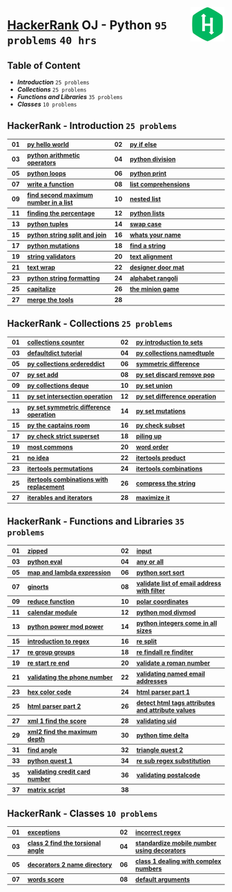 <img align="right" width="80" src="/logos/hackerrank.png"></img>

# [HackerRank](https://hackerrank.com/) OJ - Python `95 problems` `40 hrs`

## Table of Content

- ***Introduction***                `25 problems`
- ***Collections***                 `25 problems`
- ***Functions and Libraries***     `35 problems`
- ***Classes***                     `10 problems`

## HackerRank - Introduction `25 problems`

<table>
    <tbody>
        <tr>
<th align="center" width="50px">01</th><th align="left" width="550px"><a href="https://hackerrank.com/challenges/py-hello-world/problem">py hello world</a></th>
<th align="center" width="50px">02</th><th align="left" width="550px"><a href="https://hackerrank.com/challenges/py-if-else/problem">py if else</a></th>
        </tr>
        <tr>
<th align="center" width="50px">03</th><th align="left" width="550px"><a href="https://hackerrank.com/challenges/python-arithmetic-operators/problem">python arithmetic operators</a></th>
<th align="center" width="50px">04</th><th align="left" width="550px"><a href="https://hackerrank.com/challenges/python-division/problem">python division</a></th>
        </tr>
        <tr>
<th align="center" width="50px">05</th><th align="left" width="550px"><a href="https://hackerrank.com/challenges/python-loops/problem">python loops</a></th>
<th align="center" width="50px">06</th><th align="left" width="550px"><a href="https://hackerrank.com/challenges/python-print/problem">python print</a></th>
        </tr>
        <tr>
<th align="center" width="50px">07</th><th align="left" width="550px"><a href="https://hackerrank.com/challenges/write-a-function/problem">write a function</a></th>
<th align="center" width="50px">08</th><th align="left" width="550px"><a href="https://hackerrank.com/challenges/list-comprehensions/problem">list comprehensions</a></th>
        </tr>
        <tr>
<th align="center" width="50px">09</th><th align="left" width="550px"><a href="https://hackerrank.com/challenges/find-second-maximum-number-in-a-list/problem">find second maximum number in a list</a></th>
<th align="center" width="50px">10</th><th align="left" width="550px"><a href="https://hackerrank.com/challenges/nested-list/problem">nested list</a></th>
        </tr>
        <tr>
<th align="center" width="50px">11</th><th align="left" width="550px"><a href="https://hackerrank.com/challenges/finding-the-percentage/problem">finding the percentage</a></th>
<th align="center" width="50px">12</th><th align="left" width="550px"><a href="https://hackerrank.com/challenges/python-lists/problem">python lists</a></th>
        </tr>
        <tr>
<th align="center" width="50px">13</th><th align="left" width="550px"><a href="https://hackerrank.com/challenges/python-tuples/problem">python tuples</a></th>
<th align="center" width="50px">14</th><th align="left" width="550px"><a href="https://hackerrank.com/challenges/swap-case/problem">swap case</a></th>
        </tr>
        <tr>
<th align="center" width="50px">15</th><th align="left" width="550px"><a href="https://hackerrank.com/challenges/python-string-split-and-join/problem">python string split and join</a></th>
<th align="center" width="50px">16</th><th align="left" width="550px"><a href="https://hackerrank.com/challenges/whats-your-name/problem">whats your name</a></th>
        </tr>
        <tr>
<th align="center" width="50px">17</th><th align="left" width="550px"><a href="https://hackerrank.com/challenges/python-mutations/problem">python mutations</a></th>
<th align="center" width="50px">18</th><th align="left" width="550px"><a href="https://hackerrank.com/challenges/find-a-string/problem">find a string</a></th>
        </tr>
        <tr>
<th align="center" width="50px">19</th><th align="left" width="550px"><a href="https://hackerrank.com/challenges/string-validators/problem">string validators</a></th>
<th align="center" width="50px">20</th><th align="left" width="550px"><a href="https://hackerrank.com/challenges/text-alignment/problem">text alignment</a></th>
        </tr>
        <tr>
<th align="center" width="50px">21</th><th align="left" width="550px"><a href="https://hackerrank.com/challenges/text-wrap/problem">text wrap</a></th>
<th align="center" width="50px">22</th><th align="left" width="550px"><a href="https://hackerrank.com/challenges/designer-door-mat/problem">designer door mat</a></th>
        </tr>
        <tr>
<th align="center" width="50px">23</th><th align="left" width="550px"><a href="https://hackerrank.com/challenges/python-string-formatting/problem">python string formatting</a></th>
<th align="center" width="50px">24</th><th align="left" width="550px"><a href="https://hackerrank.com/challenges/alphabet-rangoli/problem">alphabet rangoli</a></th>
        </tr>
        <tr>
<th align="center" width="50px">25</th><th align="left" width="550px"><a href="https://hackerrank.com/challenges/capitalize/problem">capitalize</a></th>
<th align="center" width="50px">26</th><th align="left" width="550px"><a href="https://hackerrank.com/challenges/the-minion-game/problem">the minion game</a></th>
        </tr>
        <tr>
<th align="center" width="50px">27</th><th align="left" width="550px"><a href="https://hackerrank.com/challenges/merge-the-tools/problem">merge the tools</a></th>
<th align="center" width="50px">28</th><th align="left" width="550px"><a href=""></a></th>
        </tr>
    </tbody>
</table>

## HackerRank - Collections `25 problems`

<table>
    <tbody>
        <tr>
<th align="center" width="50px">01</th><th align="left" width="550px"><a href="https://hackerrank.com/challenges/collections-counter/problem">collections counter</a></th>
<th align="center" width="50px">02</th><th align="left" width="550px"><a href="https://hackerrank.com/challenges/py-introduction-to-sets/problem">py introduction to sets</a></th>
        </tr>
        <tr>
<th align="center" width="50px">03</th><th align="left" width="550px"><a href="https://hackerrank.com/challenges/defaultdict-tutorial/problem">defaultdict tutorial</a></th>
<th align="center" width="50px">04</th><th align="left" width="550px"><a href="https://hackerrank.com/challenges/py-collections-namedtuple/problem">py collections namedtuple</a></th>
        </tr>
        <tr>
<th align="center" width="50px">05</th><th align="left" width="550px"><a href="https://hackerrank.com/challenges/py-collections-ordereddict/problem">py collections ordereddict</a></th>
<th align="center" width="50px">06</th><th align="left" width="550px"><a href="https://hackerrank.com/challenges/symmetric-difference/problem">symmetric difference</a></th>
        </tr>
        <tr>
<th align="center" width="50px">07</th><th align="left" width="550px"><a href="https://hackerrank.com/challenges/py-set-add/problem">py set add</a></th>
<th align="center" width="50px">08</th><th align="left" width="550px"><a href="https://hackerrank.com/challenges/py-set-discard-remove-pop/problem">py set discard remove pop</a></th>
        </tr>
        <tr>
<th align="center" width="50px">09</th><th align="left" width="550px"><a href="https://hackerrank.com/challenges/py-collections-deque/problem">py collections deque</a></th>
<th align="center" width="50px">10</th><th align="left" width="550px"><a href="https://hackerrank.com/challenges/py-set-union/problem">py set union</a></th>
        </tr>
        <tr>
<th align="center" width="50px">11</th><th align="left" width="550px"><a href="https://hackerrank.com/challenges/py-set-intersection-operation/problem">py set intersection operation</a></th>
<th align="center" width="50px">12</th><th align="left" width="550px"><a href="https://hackerrank.com/challenges/py-set-difference-operation/problem">py set difference operation</a></th>
        </tr>
        <tr>
<th align="center" width="50px">13</th><th align="left" width="550px"><a href="https://hackerrank.com/challenges/py-set-symmetric-difference-operation/problem">py set symmetric difference operation</a></th>
<th align="center" width="50px">14</th><th align="left" width="550px"><a href="https://hackerrank.com/challenges/py-set-mutations/problem">py set mutations</a></th>
        </tr>
        <tr>
<th align="center" width="50px">15</th><th align="left" width="550px"><a href="https://hackerrank.com/challenges/py-the-captains-room/problem">py the captains room</a></th>
<th align="center" width="50px">16</th><th align="left" width="550px"><a href="https://hackerrank.com/challenges/py-check-subset/problem">py check subset</a></th>
        </tr>
        <tr>
<th align="center" width="50px">17</th><th align="left" width="550px"><a href="https://hackerrank.com/challenges/py-check-strict-superset/problem">py check strict superset</a></th>
<th align="center" width="50px">18</th><th align="left" width="550px"><a href="https://hackerrank.com/challenges/piling-up/problem">piling up</a></th>
        </tr>
        <tr>
<th align="center" width="50px">19</th><th align="left" width="550px"><a href="https://hackerrank.com/challenges/most-commons/problem">most commons</a></th>
<th align="center" width="50px">20</th><th align="left" width="550px"><a href="https://hackerrank.com/challenges/word-order/problem">word order</a></th>
        </tr>
        <tr>
<th align="center" width="50px">21</th><th align="left" width="550px"><a href="https://hackerrank.com/challenges/no-idea/problem">no idea</a></th>
<th align="center" width="50px">22</th><th align="left" width="550px"><a href="https://hackerrank.com/challenges/itertools-product/problem">itertools product</a></th>
        </tr>
        <tr>
<th align="center" width="50px">23</th><th align="left" width="550px"><a href="https://hackerrank.com/challenges/itertools-permutations/problem">itertools permutations</a></th>
<th align="center" width="50px">24</th><th align="left" width="550px"><a href="https://hackerrank.com/challenges/itertools-combinations/problem">itertools combinations</a></th>
        </tr>
        <tr>
<th align="center" width="50px">25</th><th align="left" width="550px"><a href="https://hackerrank.com/challenges/itertools-combinations-with-replacement/problem">itertools combinations with replacement</a></th>
<th align="center" width="50px">26</th><th align="left" width="550px"><a href="https://hackerrank.com/challenges/compress-the-string/problem">compress the string</a></th>
        </tr>
        <tr>
<th align="center" width="50px">27</th><th align="left" width="550px"><a href="https://hackerrank.com/challenges/iterables-and-iterators/problem">iterables and iterators</a></th>
<th align="center" width="50px">28</th><th align="left" width="550px"><a href="https://hackerrank.com/challenges/maximize-it/problem">maximize it</a></th>
        </tr>
    </tbody>
</table>

## HackerRank - Functions and Libraries `35 problems`

<table>
    <tbody>
        <tr>
<th align="center" width="50px">01</th><th align="left" width="550px"><a href="https://hackerrank.com/challenges/zipped/problem">zipped</a></th>
<th align="center" width="50px">02</th><th align="left" width="550px"><a href="https://hackerrank.com/challenges/input/problem">input</a></th>
        </tr>
        <tr>
<th align="center" width="50px">03</th><th align="left" width="550px"><a href="https://hackerrank.com/challenges/python-eval/problem">python eval</a></th>
<th align="center" width="50px">04</th><th align="left" width="550px"><a href="https://hackerrank.com/challenges/any-or-all/problem">any or all</a></th>
        </tr>
        <tr>
<th align="center" width="50px">05</th><th align="left" width="550px"><a href="https://hackerrank.com/challenges/map-and-lambda-expression/problem">map and lambda expression</a></th>
<th align="center" width="50px">06</th><th align="left" width="550px"><a href="https://hackerrank.com/challenges/python-sort-sort/problem">python sort sort</a></th>
        </tr>
        <tr>
<th align="center" width="50px">07</th><th align="left" width="550px"><a href="https://hackerrank.com/challenges/ginorts/problem">ginorts</a></th>
<th align="center" width="50px">08</th><th align="left" width="550px"><a href="https://hackerrank.com/challenges/validate-list-of-email-address-with-filter/problem">validate list of email address with filter</a></th>
        </tr>
        <tr>
<th align="center" width="50px">09</th><th align="left" width="550px"><a href="https://hackerrank.com/challenges/reduce-function/problem">reduce function</a></th>
<th align="center" width="50px">10</th><th align="left" width="550px"><a href="https://hackerrank.com/challenges/polar-coordinates/problem">polar coordinates</a></th>
        </tr>
        <tr>
<th align="center" width="50px">11</th><th align="left" width="550px"><a href="https://hackerrank.com/challenges/calendar-module/problem">calendar module</a></th>
<th align="center" width="50px">12</th><th align="left" width="550px"><a href="https://hackerrank.com/challenges/python-mod-divmod/problem">python mod divmod</a></th>
        </tr>
        <tr>
<th align="center" width="50px">13</th><th align="left" width="550px"><a href="https://hackerrank.com/challenges/python-power-mod-power/problem">python power mod power</a></th>
<th align="center" width="50px">14</th><th align="left" width="550px"><a href="https://hackerrank.com/challenges/python-integers-come-in-all-sizes/problem">python integers come in all sizes</a></th>
        </tr>
        <tr>
<th align="center" width="50px">15</th><th align="left" width="550px"><a href="https://hackerrank.com/challenges/introduction-to-regex/problem">introduction to regex</a></th>
<th align="center" width="50px">16</th><th align="left" width="550px"><a href="https://hackerrank.com/challenges/re-split/problem">re split</a></th>
        </tr>
        <tr>
<th align="center" width="50px">17</th><th align="left" width="550px"><a href="https://hackerrank.com/challenges/re-group-groups/problem">re group groups</a></th>
<th align="center" width="50px">18</th><th align="left" width="550px"><a href="https://hackerrank.com/challenges/re-findall-re-finditer/problem">re findall re finditer</a></th>
        </tr>
        <tr>
<th align="center" width="50px">19</th><th align="left" width="550px"><a href="https://hackerrank.com/challenges/re-start-re-end/problem">re start re end</a></th>
<th align="center" width="50px">20</th><th align="left" width="550px"><a href="https://hackerrank.com/challenges/validate-a-roman-number/problem">validate a roman number</a></th>
        </tr>
        <tr>
<th align="center" width="50px">21</th><th align="left" width="550px"><a href="https://hackerrank.com/challenges/validating-the-phone-number/problem">validating the phone number</a></th>
<th align="center" width="50px">22</th><th align="left" width="550px"><a href="https://hackerrank.com/challenges/validating-named-email-addresses/problem">validating named email addresses</a></th>
        </tr>
        <tr>
<th align="center" width="50px">23</th><th align="left" width="550px"><a href="https://hackerrank.com/challenges/hex-color-code/problem">hex color code</a></th>
<th align="center" width="50px">24</th><th align="left" width="550px"><a href="https://hackerrank.com/challenges/html-parser-part-1/problem">html parser part 1</a></th>
        </tr>
        <tr>
<th align="center" width="50px">25</th><th align="left" width="550px"><a href="https://hackerrank.com/challenges/html-parser-part-2/problem">html parser part 2</a></th>
<th align="center" width="50px">26</th><th align="left" width="550px"><a href="https://hackerrank.com/challenges/detect-html-tags-attributes-and-attribute-values/problem">detect html tags attributes and attribute values</a></th>
        </tr>
        <tr>
<th align="center" width="50px">27</th><th align="left" width="550px"><a href="https://hackerrank.com/challenges/xml-1-find-the-score/problem">xml 1 find the score</a></th>
<th align="center" width="50px">28</th><th align="left" width="550px"><a href="https://hackerrank.com/challenges/validating-uid/problem">validating uid</a></th>
        </tr>
        <tr>
<th align="center" width="50px">29</th><th align="left" width="550px"><a href="https://hackerrank.com/challenges/xml2-find-the-maximum-depth/problem">xml2 find the maximum depth</a></th>
<th align="center" width="50px">30</th><th align="left" width="550px"><a href="https://hackerrank.com/challenges/python-time-delta/problem">python time delta</a></th>
        </tr>
        <tr>
<th align="center" width="50px">31</th><th align="left" width="550px"><a href="https://hackerrank.com/challenges/find-angle/problem">find angle</a></th>
<th align="center" width="50px">32</th><th align="left" width="550px"><a href="https://hackerrank.com/challenges/triangle-quest-2/problem">triangle quest 2</a></th>
        </tr>
        <tr>
<th align="center" width="50px">33</th><th align="left" width="550px"><a href="https://hackerrank.com/challenges/python-quest-1/problem">python quest 1</a></th>
<th align="center" width="50px">34</th><th align="left" width="550px"><a href="https://hackerrank.com/challenges/re-sub-regex-substitution/problem">re sub regex substitution</a></th>
        </tr>
        <tr>
<th align="center" width="50px">35</th><th align="left" width="550px"><a href="https://hackerrank.com/challenges/validating-credit-card-number/problem">validating credit card number</a></th>
<th align="center" width="50px">36</th><th align="left" width="550px"><a href="https://hackerrank.com/challenges/validating-postalcode/problem">validating postalcode</a></th>
        </tr>
        <tr>
<th align="center" width="50px">37</th><th align="left" width="550px"><a href="https://hackerrank.com/challenges/matrix-script/problem">matrix script</a></th>
<th align="center" width="50px">38</th><th align="left" width="550px"><a href=""></a></th>
        </tr>
    </tbody>
</table>

## HackerRank - Classes `10 problems`

<table>
    <tbody>
        <tr>
<th align="center" width="50px">01</th><th align="left" width="550px"><a href="https://hackerrank.com/challenges/exceptions/problem">exceptions</a></th>
<th align="center" width="50px">02</th><th align="left" width="550px"><a href="https://hackerrank.com/challenges/incorrect-regex/problem">incorrect regex</a></th>
        </tr>
        <tr>
<th align="center" width="50px">03</th><th align="left" width="550px"><a href="https://hackerrank.com/challenges/class-2-find-the-torsional-angle/problem">class 2 find the torsional angle</a></th>
<th align="center" width="50px">04</th><th align="left" width="550px"><a href="https://hackerrank.com/challenges/standardize-mobile-number-using-decorators/problem">standardize mobile number using decorators</a></th>
        </tr>
        <tr>
<th align="center" width="50px">05</th><th align="left" width="550px"><a href="https://hackerrank.com/challenges/decorators-2-name-directory/problem">decorators 2 name directory</a></th>
<th align="center" width="50px">06</th><th align="left" width="550px"><a href="https://hackerrank.com/challenges/class-1-dealing-with-complex-numbers/problem">class 1 dealing with complex numbers</a></th>
        </tr>
        <tr>
<th align="center" width="50px">07</th><th align="left" width="550px"><a href="https://hackerrank.com/challenges/words-score/problem">words score</a></th>
<th align="center" width="50px">08</th><th align="left" width="550px"><a href="https://hackerrank.com/challenges/default-arguments/problem">default arguments</a></th>
        </tr>
    </tbody>
</table>
